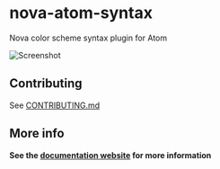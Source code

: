 # nova-atom-syntax

Nova color scheme syntax plugin for Atom

![Screenshot](https://raw.githubusercontent.com/trevordmiller/nova-atom-syntax/master/assets/screenshot.png "Screenshot")

## Contributing

See [CONTRIBUTING.md](CONTRIBUTING.md)

## More info

**See the [documentation website](https://trevordmiller.com/projects/nova) for more information**
